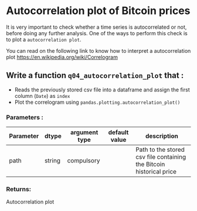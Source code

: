 # Autocorrelation plot of Bitcoin prices

It is very important to check whether a time series is autocorrelated or not, before doing any further analysis. One of the ways to perform this check is to plot a `autocorrelation plot`. 

You can read on the following link to know how to interpret a autocorrelation plot
https://en.wikipedia.org/wiki/Correlogram

## Write a function `q04_autocorrelation_plot` that :
- Reads the previously stored csv file into a dataframe and assign the first column (`Date`) as `index`
- Plot the correlogram using `pandas.plotting.autocorrelation_plot()`


### Parameters :
| Parameter | dtype | argument type | default value | description |
| --- | --- | --- | --- | --- |
| path | string | compulsory |  | Path to the stored csv file containing the Bitcoin historical price|

### Returns:
Autocorrelation plot
